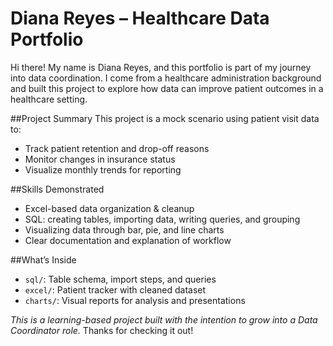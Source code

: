 # Diana Reyes – Healthcare Data Portfolio

Hi there! My name is Diana Reyes, and this portfolio is part of my journey into data coordination. I come from a healthcare administration background and built this project to explore how data can improve patient outcomes in a healthcare setting.

##Project Summary
This project is a mock scenario using patient visit data to:
- Track patient retention and drop-off reasons
- Monitor changes in insurance status
- Visualize monthly trends for reporting

##Skills Demonstrated
- Excel-based data organization & cleanup
- SQL: creating tables, importing data, writing queries, and grouping
- Visualizing data through bar, pie, and line charts
- Clear documentation and explanation of workflow

##What’s Inside
- `sql/`: Table schema, import steps, and queries
- `excel/`: Patient tracker with cleaned dataset
- `charts/`: Visual reports for analysis and presentations



*This is a learning-based project built with the intention to grow into a Data Coordinator role.* Thanks for checking it out!
